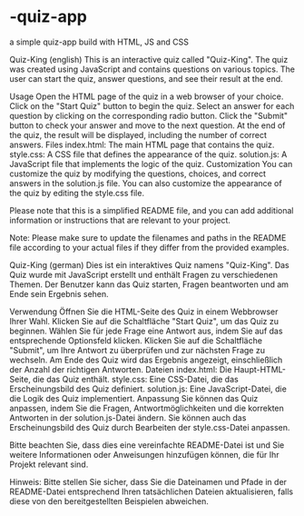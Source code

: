 # -quiz-app
a simple quiz-app build with HTML, JS and CSS

Quiz-King (english)
This is an interactive quiz called "Quiz-King". The quiz was created using JavaScript and contains questions on various topics. The user can start the quiz, answer questions, and see their result at the end.

Usage
Open the HTML page of the quiz in a web browser of your choice.
Click on the "Start Quiz" button to begin the quiz.
Select an answer for each question by clicking on the corresponding radio button.
Click the "Submit" button to check your answer and move to the next question.
At the end of the quiz, the result will be displayed, including the number of correct answers.
Files
index.html: The main HTML page that contains the quiz.
style.css: A CSS file that defines the appearance of the quiz.
solution.js: A JavaScript file that implements the logic of the quiz.
Customization
You can customize the quiz by modifying the questions, choices, and correct answers in the solution.js file. You can also customize the appearance of the quiz by editing the style.css file.

Please note that this is a simplified README file, and you can add additional information or instructions that are relevant to your project.

Note: Please make sure to update the filenames and paths in the README file according to your actual files if they differ from the provided examples.


Quiz-King (german)
Dies ist ein interaktives Quiz namens "Quiz-King". Das Quiz wurde mit JavaScript erstellt und enthält Fragen zu verschiedenen Themen. Der Benutzer kann das Quiz starten, Fragen beantworten und am Ende sein Ergebnis sehen.

Verwendung
Öffnen Sie die HTML-Seite des Quiz in einem Webbrowser Ihrer Wahl.
Klicken Sie auf die Schaltfläche "Start Quiz", um das Quiz zu beginnen.
Wählen Sie für jede Frage eine Antwort aus, indem Sie auf das entsprechende Optionsfeld klicken.
Klicken Sie auf die Schaltfläche "Submit", um Ihre Antwort zu überprüfen und zur nächsten Frage zu wechseln.
Am Ende des Quiz wird das Ergebnis angezeigt, einschließlich der Anzahl der richtigen Antworten.
Dateien
index.html: Die Haupt-HTML-Seite, die das Quiz enthält.
style.css: Eine CSS-Datei, die das Erscheinungsbild des Quiz definiert.
solution.js: Eine JavaScript-Datei, die die Logik des Quiz implementiert.
Anpassung
Sie können das Quiz anpassen, indem Sie die Fragen, Antwortmöglichkeiten und die korrekten Antworten in der solution.js-Datei ändern. Sie können auch das Erscheinungsbild des Quiz durch Bearbeiten der style.css-Datei anpassen.

Bitte beachten Sie, dass dies eine vereinfachte README-Datei ist und Sie weitere Informationen oder Anweisungen hinzufügen können, die für Ihr Projekt relevant sind.

Hinweis: Bitte stellen Sie sicher, dass Sie die Dateinamen und Pfade in der README-Datei entsprechend Ihren tatsächlichen Dateien aktualisieren, falls diese von den bereitgestellten Beispielen abweichen.
